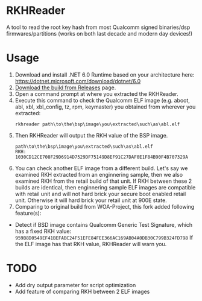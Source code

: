 # RKHReader
A tool to read the root key hash from most Qualcomm signed binaries/dsp firmwares/partitions (works on both last decade and modern day devices!)

# Usage
1. Download and install .NET 6.0 Runtime based on your architecture here: https://dotnet.microsoft.com/download/dotnet/6.0
2. [Download the build from Releases](https://github.com/HikariCalyx/RKHReader/releases/latest) page.
3. Open a command prompt at where you extracted the RKHReader.
4. Execute this command to check the Qualcomm ELF image (e.g. aboot, abl, xbl, xbl_config, tz, rpm, keymaster) you obtained from wherever you extracted:
   ```
   rkhreader path\to\the\bsp\image\you\extracted\such\as\abl.elf
   ```
6. Then RKHReader will output the RKH value of the BSP image.
   ```
   path\to\the\bsp\image\you\extracted\such\as\abl.elf
   RKH: 1030CD12CE708F29D6914D7529DF75149D8EF91C27DAF0E1F84B90F4B707329A
   ```
7. You can check another ELF image from a different build. Let's say we examined RKH extracted from an enginnering sample, then we also examined RKH from the retail build of that unit. If RKH between these 2 builds are identical, then enginnering sample ELF images are compatible with retail unit and will not hard brick your secure boot enabled retail unit. Otherwise it will hard brick your retail unit at 900E state.
8. Comparing to original build from WOA-Project, this fork added following feature(s):
  * Detect if BSD image contains Qualcomm Generic Test Signature, which has a fixed RKH value: ```959B8D0549EF41BEFABC24F51EFE84FEE366AC169AB04A0DB30C799B324FD798``` If the ELF image has that RKH value, RKHReader will warn you.

# TODO
* Add dry output parameter for script optimization
* Add feature of comparing RKH between 2 ELF images
